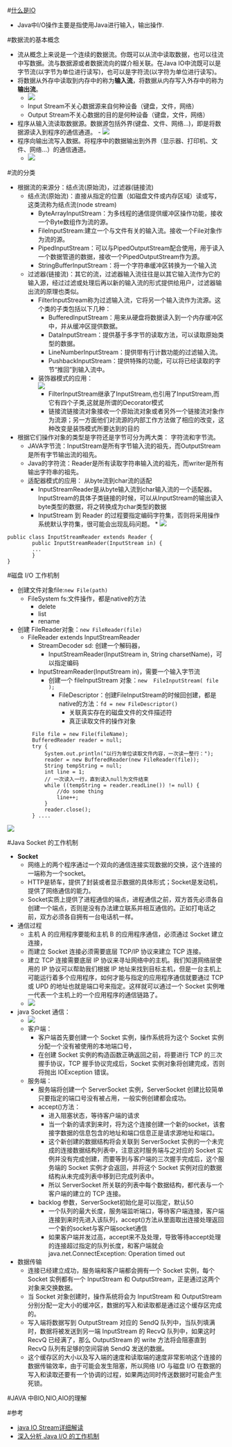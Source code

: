 #[什么是IO](io.md)
*   Java中I/O操作主要是指使用Java进行输入，输出操作. 

#数据流的基本概念
*   流从概念上来说是一个连续的数据流。你既可以从流中读取数据，也可以往流中写数据。流与数据源或者数据流向的媒介相关联。在Java IO中流既可以是字节流(以字节为单位进行读写)，也可以是字符流(以字符为单位进行读写)。
*   将数据从外存中读取到内存中的称为**输入流**，将数据从内存写入外存中的称为**输出流**。
    *   ![](../../images/iostream.jpg)
    *   Input  Stream不关心数据源来自何种设备（键盘，文件，网络）
    *   Output  Stream不关心数据的目的是何种设备（键盘，文件，网络）
*    程序从输入流读取数据源。数据源包括外界(键盘、文件、网络…)，即是将数据源读入到程序的通信通道。
    -   ![](../../images/input.jpg)
*   程序向输出流写入数据。将程序中的数据输出到外界（显示器、打印机、文件、网络…）的通信通道。
    -   ![](../../images/output.jpg)

#流的分类
*   根据流的来源分：结点流(原始流)，过滤器(链接流)
    -   结点流(原始流)：直接从指定的位置（如磁盘文件或内存区域）读或写，这类流称为结点流(node stream)
        +   ByteArrayInputStream：为多线程的通信提供缓冲区操作功能，接收一个Byte数组作为流的源。
        +   FileInputStream:建立一个与文件有关的输入流。接收一个File对象作为流的源。
        +   PipedInputStream：可以与PipedOutputStream配合使用，用于读入一个数据管道的数据，接收一个PipedOutputStream作为源。
        +   StringBufferInputStream：将一个字符串缓冲区转换为一个输入流
    -   过滤器(链接流)：其它的流，过滤器输入流往往是以其它输入流作为它的输入源，经过过滤或处理后再以新的输入流的形式提供给用户，过滤器输出流的原理也类似。 
        +   FilterInputStream称为过滤输入流，它将另一个输入流作为流源。这个类的子类包括以下几种：
            *   BufferedInputStream：用来从硬盘将数据读入到一个内存缓冲区中，并从缓冲区提供数据。
            *   DataInputStream：提供基于多字节的读取方法，可以读取原始类型的数据。
            *   LineNumberInputStream：提供带有行计数功能的过滤输入流。
            *   PushbackInputStream：提供特殊的功能，可以将已经读取的字节“推回”到输入流中。
        +   装饰器模式的应用： </br>![](../../images/stream_decorators.JPG)
            *   FilterInputStream继承了InputStream,也引用了InputStream,而它有四个子类,这就是所谓的Decorator模式
            *   链接流链接流对象接收一个原始流对象或者另外一个链接流对象作为流源；另一方面他们对流源的内部工作方法做了相应的改变，这种改变是装饰模式所要达到的目的
*   根据它们操作对象的类型是字符还是字节可分为两大类： 字符流和字节流。
    -   JAVA字节流：InputStream是所有字节输入流的祖先，而OutputStream是所有字节输出流的祖先。
    -   Java的字符流：Reader是所有读取字符串输入流的祖先，而writer是所有输出字符串的祖先。
    -   适配器模式的应用： 从byte流到char流的适配
        +    InputStreamReader是从byte输入流到char输入流的一个适配器。InputStream的具体子类链接的时候，可以从InputStream的输出读入byte类型的数据，将之转换成为char类型的数据
        +    InputStream 到 Reader 的过程要指定编码字符集，否则将采用操作系统默认字符集，很可能会出现乱码问题。
            *    ![](../../images/byte2char.jpg)
```
public class InputStreamReader extends Reader {
        public InputStreamReader(InputStream in) {
        ...
        }
}
```


#磁盘 I/O 工作机制
*   创建文件对象file:`new File(path)`
    -   FileSystem fs:文件操作，都是native的方法
        +   delete
        +   list
        +   rename
*   创建 FileReader对象：`new FileReader(file)`
    -   FileReader extends InputStreamReader
        +   StreamDecoder sd: 创建一个解码器，
            *   InputStreamReader(InputStream in, String charsetName)，可以指定编码
        -   InputStreamReader(InputStream in)，需要一个输入字节流
            *   创建一个 fileInputStream 对象：`new  FileInputStream( file );`
                +   FileDescriptor：创建FileInputStream的时候回创建，都是native的方法：`fd = new FileDescriptor()`
                    *   关联真实存在的磁盘文件的文件描述符
                    *   真正读取文件的操作对象
```
        File file = new File(fileName);
        BufferedReader reader = null;
        try {
            System.out.println("以行为单位读取文件内容，一次读一整行：");
            reader = new BufferedReader(new FileReader(file));
            String tempString = null;
            int line = 1;
            // 一次读入一行，直到读入null为文件结束
            while ((tempString = reader.readLine()) != null) {
                //do some thing
                line++;
            }
            reader.close();
        } ....    
```
![](../../images/fileio.jpg)


#Java Socket 的工作机制
*   **Socket**
    -   网络上的两个程序通过一个双向的通信连接实现数据的交换，这个连接的一端称为一个socket。
    -   HTTP是轿车，提供了封装或者显示数据的具体形式；Socket是发动机，提供了网络通信的能力。
    -   Socket实质上提供了进程通信的端点，进程通信之前，双方首先必须各自创建一个端点，否则是没有办法建立联系并相互通信的。正如打电话之前，双方必须各自拥有一台电话机一样。
*   通信过程
    -   主机 A 的应用程序要能和主机 B 的应用程序通信，必须通过 Socket 建立连接，
    -   而建立 Socket 连接必须需要底层 TCP/IP 协议来建立 TCP 连接。
    -   建立 TCP 连接需要底层 IP 协议来寻址网络中的主机。我们知道网络层使用的 IP 协议可以帮助我们根据 IP 地址来找到目标主机，但是一台主机上可能运行着多个应用程序，如何才能与指定的应用程序通信就要通过 TCP 或 UPD 的地址也就是端口号来指定。这样就可以通过一个 Socket 实例唯一代表一个主机上的一个应用程序的通信链路了。
    -   ![](../../images/socketio.jpg)
*   java Socket 通信：
    -   ![](../../images/javasocket.png)
    -   客户端：
        +   客户端首先要创建一个 Socket 实例，操作系统将为这个 Socket 实例分配一个没有被使用的本地端口号，
        +   在创建 Socket 实例的构造函数正确返回之前，将要进行 TCP 的三次握手协议，TCP 握手协议完成后，Socket 实例对象将创建完成，否则将抛出 IOException 错误。
    -   服务端：
        +   服务端将创建一个 ServerSocket 实例，ServerSocket 创建比较简单只要指定的端口号没有被占用，一般实例创建都会成功。
        +   accept()方法：
            +   进入阻塞状态，等待客户端的请求
            +   当一个新的请求到来时，将为这个连接创建一个新的socket，该套接字数据的信息包含的地址和端口信息正是请求源地址和端口。
            +   这个新创建的数据结构将会关联到 ServerSocket 实例的一个未完成的连接数据结构列表中，注意这时服务端与之对应的 Socket 实例并没有完成创建，而要等到与客户端的三次握手完成后，这个服务端的 Socket 实例才会返回，并将这个 Socket 实例对应的数据结构从未完成列表中移到已完成列表中。
            +   所以 ServerSocket 所关联的列表中每个数据结构，都代表与一个客户端的建立的 TCP 连接。
        +   backlog 参数，ServerSocket初始化是可以指定，默认50
            *   一个队列的最大长度，服务端监听端口，等待客户端连接，客户端连接到来时先进入该队列，accept()方法从里面取出连接处理返回一个新的socket与客户端socket通信
            *   如果客户端并发过高，accept来不及处理，导致等待accept处理的连接超过指定的队列长度，和客户端就会java.net.ConnectException: Operation timed out
*   数据传输
    -   连接已经建立成功，服务端和客户端都会拥有一个 Socket 实例，每个 Socket 实例都有一个 InputStream 和 OutputStream，正是通过这两个对象来交换数据。
    -   当 Socket 对象创建时，操作系统将会为 InputStream 和 OutputStream 分别分配一定大小的缓冲区，数据的写入和读取都是通过这个缓存区完成的。
    -   写入端将数据写到 OutputStream 对应的 SendQ 队列中，当队列填满时，数据将被发送到另一端 InputStream 的 RecvQ 队列中，如果这时 RecvQ 已经满了，那么 OutputStream 的 write 方法将会阻塞直到 RecvQ 队列有足够的空间容纳 SendQ 发送的数据。
    -   这个缓存区的大小以及写入端的速度和读取端的速度非常影响这个连接的数据传输效率，由于可能会发生阻塞，所以网络 I/O 与磁盘 I/O 在数据的写入和读取还要有一个协调的过程，如果两边同时传送数据时可能会产生死锁。

#JAVA 中BIO,NIO,AIO的理解





#参考
*   [java IO Stream详细解读](http://www.cnblogs.com/lcw/p/3499935.html)
*   [深入分析 Java I/O 的工作机制](https://www.ibm.com/developerworks/cn/java/j-lo-javaio/index.html)